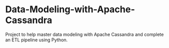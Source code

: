 # Data-Modeling-with-Apache-Cassandra
Project to help master data modeling with Apache Cassandra and complete an ETL pipeline using Python.
